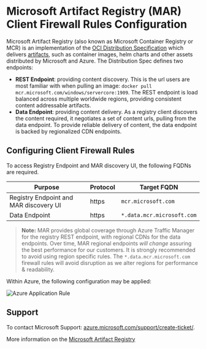 # Microsoft Artifact Registry (MAR) Client Firewall Rules Configuration

Microsoft Artifact Registry (also known as Microsoft Container Registry or MCR) is an implementation of the [OCI Distribution Specification][oci-spec] which delivers [artifacts][oci-artifacts], such as container images, helm charts and other assets distributed by Microsoft and Azure. The Distribution Spec defines two endpoints:

- **REST Endpoint**: providing content discovery. This is the url users are most familiar with when pulling an image: `docker pull mcr.microsoft.com/windows/servercore:1909`. The REST endpoint is load balanced across multiple worldwide regions, providing consistent content addressable artifacts.
- **Data Endpoint**: providing content delivery. As a registry client discovers the content required, it negotiates a set of content urls, pulling from the data endpoint. To provide reliable delivery of content, the data endpoint is backed by regionalized CDN endpoints.

## Configuring Client Firewall Rules

To access Registry Endpoint and MAR discovery UI, the following FQDNs are required.

| Purpose | Protocol | Target FQDN |
| - | - | - |
| Registry Endpoint and MAR discovery UI | https | `mcr.microsoft.com` |
| Data Endpoint | https | `*.data.mcr.microsoft.com` |

> **Note:** MAR provides global coverage through Azure Traffic Manager for the registry REST endpoint, with regional CDNs for the data endpoints.
> Over time, MAR regional endpoints _will change_ assuring the best performance for our customers. It is strongly recommended to avoid using region specific rules. The `*.data.mcr.microsoft.com` firewall rules will avoid disruption as we alter regions for performance & readability.

Within Azure, the following configuration may be applied:

![Azure Application Rule](./media/mcr-client-firewall-rules.png)

## Support

To contact Microsoft Support: [azure.microsoft.com/support/create-ticket/](https://azure.microsoft.com/support/create-ticket/).

More information on the [Microsoft Artifact Registry][mcr]

[azure-safe-deployment]: https://azure.microsoft.com/blog/advancing-safe-deployment-practices/
[mcr]:                   https://aka.ms/mcr
[oci-spec]:              https://github.com/opencontainers/distribution-spec
[oci-artifacts]:         https://github.com/opencontainers/artifacts
